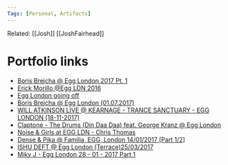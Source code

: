 ```yaml
---
Tags: [Personal, Artifacts]
---
```

Related: [[Josh]] [[JoshFairhead]]

# Portfolio links
- [Boris Brejcha @ Egg London 2017 Pt. 1](https://www.youtube.com/watch?v=k0wpI_IxWzA)
- [Erick Morillo @Egg LDN 2016](https://www.youtube.com/watch?v=8JAMkrzSRao)
- [Egg London going off](https://www.youtube.com/watch?v=R5l3Bc19_A4)
- [Boris Brejcha @ Egg London (01.07.2017)](https://www.youtube.com/watch?v=Yems6-_PWHk)
- [WILL ATKINSON LIVE @ KEARNAGE - TRANCE SANCTUARY - EGG LONDON (18-11-2017)](https://www.youtube.com/watch?v=B03-YqPajYg)
- [Claptone - The Drums (Din Daa Daa) feat. George Kranz @ Egg London](https://www.youtube.com/watch?v=D-2O6_m8_L8)
- [Noise & Girls at EGG LDN - Chris Thomas](https://www.youtube.com/watch?v=rg8KmUZJVvA)
- [Dense & Pika @ Familia, EGG, London 14/01/2017 [Part 1/2]](https://www.youtube.com/watch?v=nUP709jlEq8)
- [ISHU DEFT @ Egg London (Terrace)25/03/2017](https://www.youtube.com/watch?v=T9OCm2ZD6lk)
- [Miky J - Egg London 28 - 01 - 2017 Part 1](https://www.youtube.com/watch?v=-nS0pmaWTc8)
